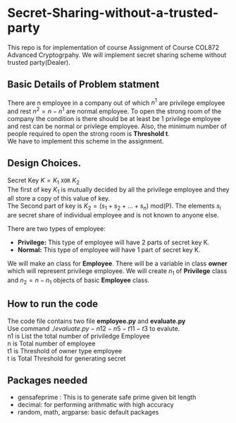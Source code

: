 # Secret-Sharing-without-a-trusted-party
This repo is for implementation of course Assignment of Course COL872 Advanced Cryptogrpahy.
We will implement secret sharing scheme without trusted party(Dealer).

## Basic Details of Problem statment
There are n employee in a company out of which $n^1$ are privilege employee and rest $n^2 = n - n^1$ are normal employee. To open the strong room of the company the condition is there should be at least be 1 privilege employee and rest can be normal or privlege employee. Also, the minimum number of people required to open the strong room is **Threshold t**. <br>
We have to implement this scheme in the assignment.

## Design Choices.
Secret Key $K = K_1$ `XOR` $K_2$ <br>
The first of key $K_1$ is mutually decided by all the privilege employee and they all store a copy of this value of key.<br>
The Second part of key is $K_2 = (s_1 + s_2 + \ldots + s_n)$ mod(P). The elements $s_i$ are secret share of individual employee and is not known to anyone else.<br> 

There are two types of employee:
- **Privilege:** This type of employee will have 2 parts of secret key K.
- **Normal:** This type of employee will have 1 part of secret key K.

We will make an class for **Employee**. There will be a variable in class **owner** which will represent privilege employee. We will create $n_1$ of **Privilege** class and $n_2 = n - n_1$ objects of basic **Employee** class.<br>

## How to run the code
The code file contains two file **employee.py** and **evaluate.py**<br>
Use command $./evaluate.py -n1 2 -n 5 -t1 1 -t 3$ to evalute.<br>
n1 is List the total number of priviledge Employee<br>
n is Total number of employee<br>
t1 is Threshold of owner type employee<br>
t is Total Threshold for generating secret<br>

## Packages needed
- gensafeprime : This is to generate safe prime given bit length
- decimal: for performing arithmatic with high accuracy
- random, math, argparse: basic default packages
